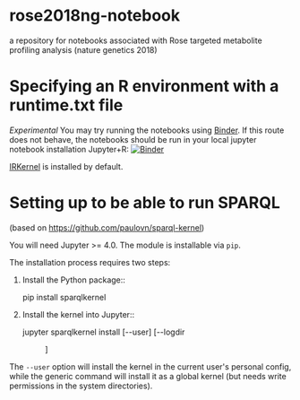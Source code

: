 # rose2018ng-notebook

a repository for notebooks associated with Rose targeted metabolite profiling analysis (nature genetics 2018)

# Specifying an R environment with a runtime.txt file

_Experimental_ You may try running the notebooks using [Binder](https://mybinder.org/). If this route does not behave, the notebooks should be run in your local jupyter notebook installation
Jupyter+R: [![Binder](http://mybinder.org/badge.svg)](http://beta.mybinder.org/v2/gh/proccaserra/rose2018ng-notebook/master?filepath=rose-metabolites-analysis.ipynb)



[IRKernel](https://irkernel.github.io/)
is installed by default.


# Setting up to be able to run SPARQL

(based on https://github.com/paulovn/sparql-kernel)

You will need Jupyter >= 4.0. The module is installable via ``pip``.

The installation process requires two steps:

1. Install the Python package::

     pip install sparqlkernel

2. Install the kernel into Jupyter::

     jupyter sparqlkernel install [--user] [--logdir <dir>]

The ``--user`` option will install the kernel in the current user's personal
config, while the generic command will install it as a global kernel (but
needs write permissions in the system directories).


